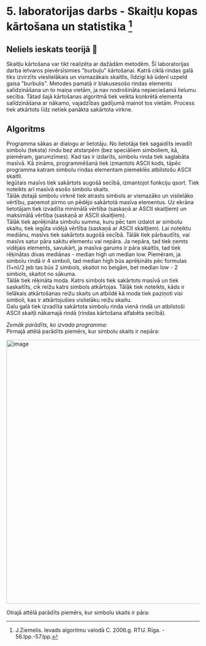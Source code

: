 # 5. laboratorijas darbs -  Skaitļu kopas kārtošana un statistika [^1] 
## Neliels ieskats teorijā :mag_right:

Skaitļu kārtošana var tikt realizēta ar dažādām metodēm. Šī laboratorijas darba ietvaros pievērsīsimies "burbuļu" kārtošanai. Katrā ciklā rindas galā tiks izvirzīts vieslielākais un vismazākais skaitlis, līdzīgi kā ūdenī uzpeld gaisa "burbulis". Metodes pamatā ir blakusesošo rindas elementu salīdzināšana un to maiņa vietām, ja nav nodrošināta nepieciešamā lielumu secība. Tātad šajā kārtošanas algoritmā tiek veikta konkrētā elementa salīdzināšana ar nākamo, vajadzības gadījumā mainot tos vietām. Process tiek atkārtots līdz netiek panākta sakārtota virkne.  

## Algoritms

Programma sākas ar dialogu ar lietotāju. No lietotāja tiek sagaidīts ievadīt simbolu (teksta) rindu bez atstarpēm (bez speciāliem simboliem, kā, piemēram, garumzīmes). Kad tas ir izdarīts, simbolu rinda tiek saglabāta masīvā. Kā zināms, programmēšanā tiek izmantots ASCII kods, tāpēc programma katram simbolu rindas elementam piemeklēs atbilstošu ASCII skaitli.  
Iegūtais masīvs tiek sakārtots augošā secībā, izmantojot funkciju qsort. Tiek noteikts arī masīvā esošo simbolu skaits.  
Tālāk dotajā simbolu virknē tiek atrasts simbols ar vismazāko un vislielāko vērtību, paņemot pirmo un pēdējo sakārtotā masīva elementus. Uz ekrāna lietotājam tiek izvadīta minimālā vērtība (saskaņā ar ASCII skaitļiem) un maksimālā vērtība (saskaņā ar ASCII skaitļiem).  
Tālāk tiek aprēķināta simbolu summa, kuru pēc tam izdalot ar simbolu skaitu, tiek iegūta vidējā vērtība (saskaņā ar ASCII skaitļiem). 
Lai noteiktu mediānu, masīvs tiek sakārtots augošā secībā. Tālāk tiek pārbaudīts, vai masīvs satur pāra sakitu elementu vai nepāra. Ja nepāra, tad tiek ņemts vidējais elements, savukārt, ja masīva garums ir pāra skaitlis, tad tiek rēķinātas divas mediānas - median high un median low. Piemēram, ja simbolu rindā ir 4 simboli, tad median high būs aprēķināts pēc formulas (1+n)/2 jeb tas būs 2 simbols, skaitot no beigām, bet median low - 2 simbols, skaitot no sākuma.  
Tālāk tiek rēķināta moda. Katrs simbols tiek sakārtots masīvā un tiek saskaitīts, cik reižu katrs simbols atkārtojas. Tālāk tiek noteikts, kāds ir lielākais atkārtošanas reižu skaits un atbildē kā moda tiek paziņoti visi simboli, kas ir atkārtojušies vislielāku reižu skaitu.  
Galu galā tiek izvadīta sakārtota simbolu rinda vienā rindā un atbilstoši ASCII skaitļi nākamajā rindā (rindas kārtošana alfabēta secībā).  

_Zemāk parādīts, ko izvada programma:_  
Pirmajā attēlā parādīts piemērs, kur simbolu skaits ir nepāra:  

<img width="689" alt="image" src="https://user-images.githubusercontent.com/112925785/213754752-e12bd650-4638-41a4-885d-8d87bb16f318.png">

Otrajā attēlā parādīts piemērs, kur simbolu skaits ir pāra:  



[^1]: J.Ziemelis. Ievads algoritmu valodā C. 2006.g. RTU. Rīga. - 56.lpp.-57.lpp.
